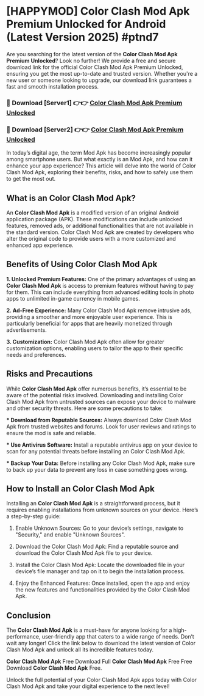 # [HAPPYMOD] Color Clash Mod Apk Premium Unlocked for Android (Latest Version 2025) #ptnd7

Are you searching for the latest version of the <strong>Color Clash Mod Apk Premium Unlocked</strong>? Look no further! We provide a free and secure download link for the official Color Clash Mod Apk Premium Unlocked, ensuring you get the most up-to-date and trusted version. Whether you're a new user or someone looking to upgrade, our download link guarantees a fast and smooth installation process.


<h3>🔴 Download [Server1] 👉👉 <a href="https://appsnew.pages.dev?q=Color+Clash+Mod+Apk">Color Clash Mod Apk Premium Unlocked</a></h3>

<h3>🔴 Download [Server2] 👉👉 <a href="https://appsnew.pages.dev?q=Color+Clash+Mod+Apk">Color Clash Mod Apk Premium Unlocked</a></h3>


In today’s digital age, the term Mod Apk has become increasingly popular among smartphone users. But what exactly is an Mod Apk, and how can it enhance your app experience? This article will delve into the world of Color Clash Mod Apk, exploring their benefits, risks, and how to safely use them to get the most out.


<h2>What is an Color Clash Mod Apk?</h2>

An <strong>Color Clash Mod Apk</strong> is a modified version of an original Android application package (APK). These modifications can include unlocked features, removed ads, or additional functionalities that are not available in the standard version. Color Clash Mod Apk are created by developers who alter the original code to provide users with a more customized and enhanced app experience.


<h2>Benefits of Using Color Clash Mod Apk</h2>

<strong> 1. Unlocked Premium Features:</strong> One of the primary advantages of using an <strong>Color Clash Mod Apk</strong> is access to premium features without having to pay for them. This can include everything from advanced editing tools in photo apps to unlimited in-game currency in mobile games.

<strong> 2. Ad-Free Experience:</strong> Many Color Clash Mod Apk remove intrusive ads, providing a smoother and more enjoyable user experience. This is particularly beneficial for apps that are heavily monetized through advertisements.

<strong> 3. Customization:</strong> Color Clash Mod Apk often allow for greater customization options, enabling users to tailor the app to their specific needs and preferences.


<h2>Risks and Precautions</h2>

While <strong>Color Clash Mod Apk</strong> offer numerous benefits, it’s essential to be aware of the potential risks involved. Downloading and installing Color Clash Mod Apk from untrusted sources can expose your device to malware and other security threats. Here are some precautions to take:

<strong> * Download from Reputable Sources:</strong> Always download Color Clash Mod Apk from trusted websites and forums. Look for user reviews and ratings to ensure the mod is safe and reliable.

<strong> * Use Antivirus Software:</strong> Install a reputable antivirus app on your device to scan for any potential threats before installing an Color Clash Mod Apk.

<strong> * Backup Your Data:</strong> Before installing any Color Clash Mod Apk, make sure to back up your data to prevent any loss in case something goes wrong.


<h2>How to Install an Color Clash Mod Apk</h2>

Installing an <strong>Color Clash Mod Apk</strong> is a straightforward process, but it requires enabling installations from unknown sources on your device. Here’s a step-by-step guide:

 1. Enable Unknown Sources: Go to your device’s settings, navigate to "Security," and enable "Unknown Sources".

 2. Download the Color Clash Mod Apk: Find a reputable source and download the Color Clash Mod Apk file to your device.

 3. Install the Color Clash Mod Apk: Locate the downloaded file in your device’s file manager and tap on it to begin the installation process.

 4. Enjoy the Enhanced Features: Once installed, open the app and enjoy the new features and functionalities provided by the Color Clash Mod Apk.


<h2><strong>Conclusion</strong></h2>

The <strong>Color Clash Mod Apk</strong> is a must-have for anyone looking for a high-performance, user-friendly app that caters to a wide range of needs. Don’t wait any longer! Click the link below to download the latest version of Color Clash Mod Apk and unlock all its incredible features today.

<strong>Color Clash Mod Apk</strong> Free Download Full <strong>Color Clash Mod Apk</strong> Free Free Download <strong>Color Clash Mod Apk</strong> Free.

Unlock the full potential of your Color Clash Mod Apk apps today with Color Clash Mod Apk and take your digital experience to the next level!